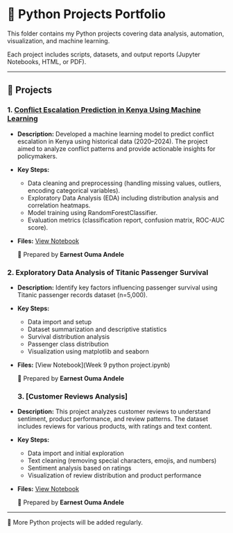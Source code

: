 # 📂 Python Projects Portfolio

This folder contains my Python projects covering data analysis, automation, visualization, and machine learning.  

Each project includes scripts, datasets, and output reports (Jupyter Notebooks, HTML, or PDF).

---

## 📜 Projects

### 1. [Conflict Escalation Prediction in Kenya Using Machine Learning](Kenya_Conflict_AI_Model.ipynb)
- **Description:** Developed a machine learning model to predict conflict escalation in Kenya using historical data (2020–2024). The project aimed to analyze conflict patterns and provide actionable insights for policymakers.
- **Key Steps:** 
  - Data cleaning and preprocessing (handling missing values, outliers, encoding categorical variables).
  - Exploratory Data Analysis (EDA) including distribution analysis and correlation heatmaps.
  - Model training using RandomForestClassifier.
  - Evaluation metrics (classification report, confusion matrix, ROC-AUC score).
- **Files:** [View Notebook](Kenya_Conflict_AI_Model.ipynb)

    📜 Prepared by **Earnest Ouma Andele**

### 2. Exploratory Data Analysis of Titanic Passenger Survival
- **Description:** Identify key factors influencing passenger survival using Titanic passenger records dataset (n=5,000).
- **Key Steps:** 
  - Data import and setup
  - Dataset summarization and descriptive statistics
  - Survival distribution analysis
  - Passenger class distribution
  - Visualization using matplotlib and seaborn
- **Files:** [View Notebook](Week 9 python project.ipynb)

    📜 Prepared by **Earnest Ouma Andele**

  ### 3. [Customer Reviews Analysis]
- **Description:** This project analyzes customer reviews to understand sentiment, product performance, and review patterns. The dataset includes reviews for various products, with ratings and text content.
- **Key Steps:** 
  - Data import and initial exploration
  - Text cleaning (removing special characters, emojis, and numbers)
  - Sentiment analysis based on ratings
  - Visualization of review distribution and product performance
- **Files:** [View Notebook](WEEK%205%20Python%20Project-1.ipynb)

  📜 Prepared by **Earnest Ouma Andele**
---

📌 More Python projects will be added regularly.
